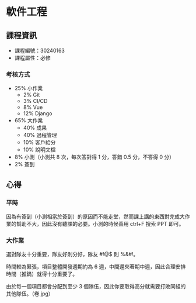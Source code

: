 # 軟件工程



## 課程資訊

* 課程編號：30240163
* 課程屬性：必修

### 考核方式

* 25% 小作業
  * 2% Git
  * 3% CI/CD
  * 8% Vue
  * 12% Django
* 65% 大作業
  * 40% 成果
  * 40% 過程管理
  * 10% 客戶給分
  * 10% 說明文檔
* 8% 小測（小測共 8 次，每次答對得 1 分，答錯 0.5 分，不答得 0 分）
* 2% 簽到

## 心得

### 平時

因為有簽到（小測相當於簽到）的原因而不能走堂，然而課上講的東西對完成大作業的幫助不大，因此沒有聽課的必要。小測的時候善用 ctrl+F 搜索 PPT 即可。

### 大作業

選對隊友十分重要，隊友好則分好，隊友 #!@$ 則 %&#!。

時間較為緊張，項目整體開發週期約為 6 週，中間還夾著期中週，因此合理安排時間（推鍋）就得十分重要了。

由於每一個項目都會分配到至少 3 個隊伍，因此你要取得高分就需要打敗同組的其他隊伍。（卷.jpg）
